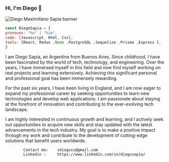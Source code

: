 ### Hi, I'm Diego 👋

![Diego Maximiliano Sapia banner](https://github.com/Diegosapia/Diegosapia/assets/81770023/acf80996-e09b-454c-9dcf-972af22cc615)

```js
const DiegoSapia = {
pronouns: "he" | "him",
code: [Javascript, Html, Css],
tools: [React, Redux ,Node ,PostgreSQL ,Sequelize ,Prisma ,Express ],
}
```
I am Diego Sapia, an Argentine from Buenos Aires. Since childhood, I have been fascinated by the world of tech, technology, and engineering. Over the years, I have immersed myself in this field and now find myself working on real projects and learning extensively. Achieving this significant personal and professional goal has been immensely rewarding.

For the past six years, I have been living in England, and I am now eager to expand my professional career by seeking opportunities to learn new technologies and develop web applications. I am passionate about staying at the forefront of innovation and contributing to the ever-evolving tech landscape.

I am highly interested in continuous growth and learning, and I actively seek out opportunities to acquire new skills and stay updated with the latest advancements in the tech industry. My goal is to make a positive impact through my work and contribute to the development of cutting-edge solutions that benefit users worldwide.

            Contact me:    sdiegoss@gmail.com  
            Linkedin :     https://www.linkedin.com/in/diegosapia/



<!--
**Diegosapia/Diegosapia** is a ✨ _special_ ✨ repository because its `README.md` (this file) appears on your GitHub profile.


